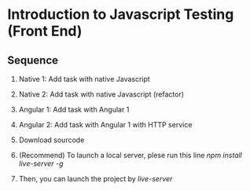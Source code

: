 # Introduction to Javascript Testing (Front End)

## Sequence
1. Native 1: Add task with native Javascript
2. Native 2: Add task with native Javascript (refactor)
3. Angular 1: Add task with Angular 1
4. Angular 2: Add task with Angular 1 with HTTP service

1. Download sourcode
2. (Recommend) To launch a local server, plese run this line *npm install live-server -g*
3. Then, you can launch the project by *live-server*
